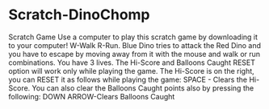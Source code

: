 # Scratch-DinoChomp
Scratch Game
Use a computer to play this scratch game by downloading it to your computer! 
W-Walk
R-Run.
Blue Dino tries to attack the Red Dino and you have to escape by moving away from it with the mouse and walk or run combinations.
You have 3 lives. 
The Hi-Score and Balloons Caught RESET option will work only while playing the game.
The Hi-Score is on the right, you can RESET it as follows while playing the game:
SPACE - Clears the Hi-Score.
You can also clear the Balloons Caught points also by pressing the following:
DOWN ARROW-Clears Balloons Caught

